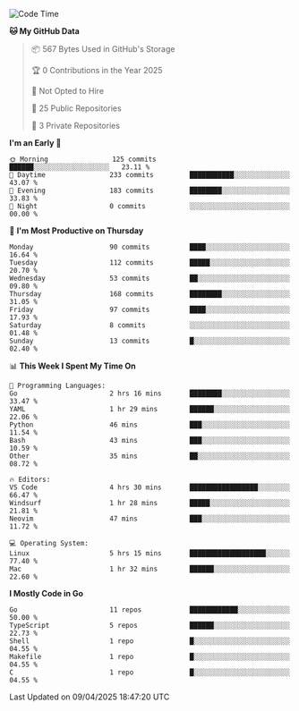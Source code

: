 <!--START_SECTION:waka-->
![Code Time](http://img.shields.io/badge/Code%20Time-1%2C175%20hrs%2044%20mins-blue)

**🐱 My GitHub Data** 

> 📦 567 Bytes Used in GitHub's Storage 
 > 
> 🏆 0 Contributions in the Year 2025
 > 
> 🚫 Not Opted to Hire
 > 
> 📜 25 Public Repositories 
 > 
> 🔑 3 Private Repositories 
 > 
**I'm an Early 🐤** 

```text
🌞 Morning                125 commits         ██████░░░░░░░░░░░░░░░░░░░   23.11 % 
🌆 Daytime                233 commits         ███████████░░░░░░░░░░░░░░   43.07 % 
🌃 Evening                183 commits         ████████░░░░░░░░░░░░░░░░░   33.83 % 
🌙 Night                  0 commits           ░░░░░░░░░░░░░░░░░░░░░░░░░   00.00 % 
```
📅 **I'm Most Productive on Thursday** 

```text
Monday                   90 commits          ████░░░░░░░░░░░░░░░░░░░░░   16.64 % 
Tuesday                  112 commits         █████░░░░░░░░░░░░░░░░░░░░   20.70 % 
Wednesday                53 commits          ██░░░░░░░░░░░░░░░░░░░░░░░   09.80 % 
Thursday                 168 commits         ████████░░░░░░░░░░░░░░░░░   31.05 % 
Friday                   97 commits          ████░░░░░░░░░░░░░░░░░░░░░   17.93 % 
Saturday                 8 commits           ░░░░░░░░░░░░░░░░░░░░░░░░░   01.48 % 
Sunday                   13 commits          █░░░░░░░░░░░░░░░░░░░░░░░░   02.40 % 
```


📊 **This Week I Spent My Time On** 

```text
💬 Programming Languages: 
Go                       2 hrs 16 mins       ████████░░░░░░░░░░░░░░░░░   33.47 % 
YAML                     1 hr 29 mins        ██████░░░░░░░░░░░░░░░░░░░   22.06 % 
Python                   46 mins             ███░░░░░░░░░░░░░░░░░░░░░░   11.54 % 
Bash                     43 mins             ███░░░░░░░░░░░░░░░░░░░░░░   10.59 % 
Other                    35 mins             ██░░░░░░░░░░░░░░░░░░░░░░░   08.72 % 

🔥 Editors: 
VS Code                  4 hrs 30 mins       █████████████████░░░░░░░░   66.47 % 
Windsurf                 1 hr 28 mins        █████░░░░░░░░░░░░░░░░░░░░   21.81 % 
Neovim                   47 mins             ███░░░░░░░░░░░░░░░░░░░░░░   11.72 % 

💻 Operating System: 
Linux                    5 hrs 15 mins       ███████████████████░░░░░░   77.40 % 
Mac                      1 hr 32 mins        ██████░░░░░░░░░░░░░░░░░░░   22.60 % 
```

**I Mostly Code in Go** 

```text
Go                       11 repos            ████████████░░░░░░░░░░░░░   50.00 % 
TypeScript               5 repos             ██████░░░░░░░░░░░░░░░░░░░   22.73 % 
Shell                    1 repo              █░░░░░░░░░░░░░░░░░░░░░░░░   04.55 % 
Makefile                 1 repo              █░░░░░░░░░░░░░░░░░░░░░░░░   04.55 % 
C                        1 repo              █░░░░░░░░░░░░░░░░░░░░░░░░   04.55 % 
```




 Last Updated on 09/04/2025 18:47:20 UTC
<!--END_SECTION:waka-->
